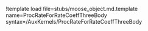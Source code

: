 !template load file=stubs/moose_object.md.template name=ProcRateForRateCoeffThreeBody syntax=/AuxKernels/ProcRateForRateCoeffThreeBody